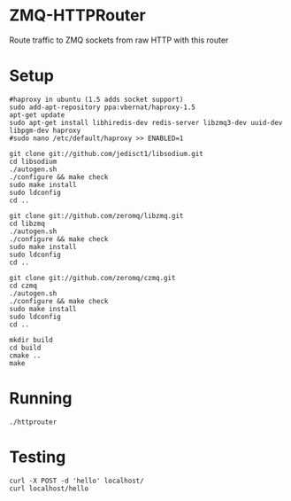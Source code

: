 # ZMQ-HTTPRouter
Route traffic to ZMQ sockets from raw HTTP with this router

Setup
=====
```
#haproxy in ubuntu (1.5 adds socket support)
sudo add-apt-repository ppa:vbernat/haproxy-1.5
apt-get update
sudo apt-get install libhiredis-dev redis-server libzmq3-dev uuid-dev libpgm-dev haproxy
#sudo nano /etc/default/haproxy >> ENABLED=1

git clone git://github.com/jedisct1/libsodium.git
cd libsodium
./autogen.sh
./configure && make check
sudo make install
sudo ldconfig
cd ..

git clone git://github.com/zeromq/libzmq.git
cd libzmq
./autogen.sh
./configure && make check
sudo make install
sudo ldconfig
cd ..

git clone git://github.com/zeromq/czmq.git
cd czmq
./autogen.sh
./configure && make check
sudo make install
sudo ldconfig
cd ..

mkdir build
cd build
cmake ..
make
```

Running
=======
```
./httprouter
```


Testing
=======
```
curl -X POST -d 'hello' localhost/
curl localhost/hello
```
